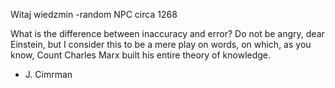 Witaj wiedzmin
  -random NPC circa 1268

What is the difference between inaccuracy and error? Do not be angry, dear Einstein, but I consider this to be a mere play on words, on which, as you know, Count Charles Marx built his entire theory of knowledge.
  - J. Cimrman

